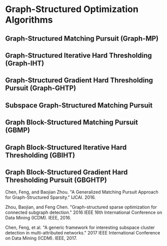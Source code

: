 # Graph-Structured Optimization Algorithms

## Graph-Structured Matching Pursuit (Graph-MP)



## Graph-Structured Iterative Hard Thresholding (Graph-IHT)

## Graph-Structured Gradient Hard Thresholding Pursuit (Graph-GHTP)

## Subspace Graph-Structured Matching Pursuit

## Graph Block-Structured Matching Pursuit (GBMP)

## Graph Block-Structured Iterative Hard Thresholding (GBIHT)

## Graph Block-Structured Gradient Hard Thresholding Pursuit (GBGHTP)


Chen, Feng, and Baojian Zhou. "A Generalized Matching Pursuit Approach for Graph-Structured Sparsity." IJCAI. 2016.

Zhou, Baojian, and Feng Chen. "Graph-structured sparse optimization for connected subgraph detection." 2016 IEEE 16th International Conference on Data Mining (ICDM). IEEE, 2016. 

Chen, Feng, et al. "A generic framework for interesting subspace cluster detection in multi-attributed networks." 2017 IEEE International Conference on Data Mining (ICDM). IEEE, 2017.
